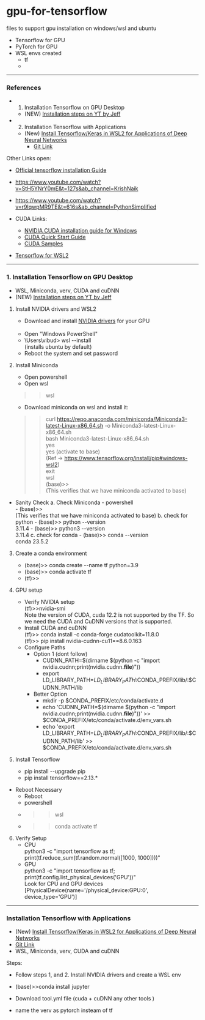 # gpu-for-tensorflow

files to support gpu installation on windows/wsl and ubuntu

- Tensorflow for GPU 
- PyTorch for GPU 
- WSL envs created 
    - tf
    - 
<hr />

### References
- 1. Installation Tensorflow on GPU Desktop
    - (NEW) [Installation steps on YT by Jeff](https://www.youtube.com/watch?v=0S81koZpwPA&ab_channel=JeffHeaton)

- 2. Installation Tensorflow with Applications
    - (New) [Install Tensorflow/Keras in WSL2 for Applications of Deep Neural Networks](https://www.youtube.com/watch?v=KinTNHO-6IY&t=316s&ab_channel=JeffHeaton)
        - [Git Link](https://github.com/jeffheaton/t81_558_deep_learning/blob/master/install/tensorflow-install-march-2023.ipynb)

Other Links open: 
- [Official tensorflow installation Guide](https://www.tensorflow.org/install/pip#windows-wsl2)
- https://www.youtube.com/watch?v=StH5YNrY0mE&t=127s&ab_channel=KrishNaik
- https://www.youtube.com/watch?v=r9IqwpMR9TE&t=616s&ab_channel=PythonSimplified


- CUDA Links:
    - [NVIDIA CUDA installation guide for Windows](https://docs.nvidia.com/cuda/cuda-installation-guide-microsoft-windows/index.html)
    - [CUDA Quick Start Guide](https://docs.nvidia.com/cuda/cuda-quick-start-guide/index.html#:~:text=The%20Network%20Installer%20allows%20you,to%20the%20Windows%20Installation%20Guide.)
    - [CUDA Samples](https://github.com/NVIDIA/cuda-samples/tree/master/Samples/5_Domain_Specific/nbody)

- [Tensorflow for WSL2](https://www.tensorflow.org/install/pip#windows-wsl2)


<hr />

### 1. Installation Tensorflow on GPU Desktop
- WSL, Miniconda, verv, CUDA and cuDNN
- (NEW) [Installation steps on YT by Jeff](https://www.youtube.com/watch?v=0S81koZpwPA&ab_channel=JeffHeaton)

1. Install NVIDIA drivers and WSL2

    - Download and install [NVIDIA drivers](https://www.nvidia.com/download/index.aspx) for your GPU
    <br> <br>
    - Open "Windows PowerShell"
    - \Users\vibud> wsl --install <br>
    (installs ubuntu by default)
    - Reboot the system and set password
2. Install Miniconda
    - Open powershell 
    - Open wsl <br>
    >>wsl
    - Download miniconda on wsl and install it: <br>
    >>curl https://repo.anaconda.com/miniconda/Miniconda3-latest-Linux-x86_64.sh -o Miniconda3-latest-Linux-x86_64.sh   <br>
    >> bash Miniconda3-latest-Linux-x86_64.sh <br>
    >> yes  <br>
    >> yes (activate to base)  <br>
    (Ref -> https://www.tensorflow.org/install/pip#windows-wsl2) <br>
    >> exit <br>
    >> wsl  <br>
    (base)>> <br>
    (This verifies that we have miniconda activated to base)

- Sanity Check 
    a. Check Miniconda 
        - powershell <br>
        - (base)>> <br>
        (This verifies that we have miniconda activated to base)
    b. check for python 
        - (base)>> python --version  <br>
        3.11.4
        - (base)>> python3 --version  <br>
        3.11.4
    c. check for conda 
        - (base)>> conda --version <br>
        conda 23.5.2

3. Create a conda environment
    - (base)>> conda create --name tf python=3.9
    - (base)>> conda activate tf
    - (tf)>>

4. GPU setup 
    - Verify NVIDIA setup <br>
    (tf)>>nvidia-smi <br>
    Note the version of CUDA, cuda 12.2 is not supported by the TF. So we need the CUDA and CuDNN versions that is supported.
    - Install CUDA and cuDNN <br>
    (tf)>> conda install -c conda-forge cudatoolkit=11.8.0 <br>
    (tf)>> pip install nvidia-cudnn-cu11==8.6.0.163 <br>
    - Configure Paths  <br>
        - Option 1 (dont follow)
            - CUDNN_PATH=$(dirname $(python -c "import nvidia.cudnn;print(nvidia.cudnn.__file__)")) <br>
            - export LD_LIBRARY_PATH=$LD_LIBRARY_PATH:$CONDA_PREFIX/lib/:$CUDNN_PATH/lib  <br>
        - Better Option<br>
            - mkdir -p $CONDA_PREFIX/etc/conda/activate.d  <br>
            - echo 'CUDNN_PATH=$(dirname $(python -c "import nvidia.cudnn;print(nvidia.cudnn.__file__)"))' >> $CONDA_PREFIX/etc/conda/activate.d/env_vars.sh <br>
            - echo 'export LD_LIBRARY_PATH=$LD_LIBRARY_PATH:$CONDA_PREFIX/lib/:$CUDNN_PATH/lib' >> $CONDA_PREFIX/etc/conda/activate.d/env_vars.sh

5. Install Tensorflow 
    - pip install --upgrade pip
    - pip install tensorflow==2.13.*

- Reboot Necessary
    - Reboot 
    - powershell
    - >>wsl
    - >>conda activate tf


6. Verify Setup 
    - CPU  <br>
    python3 -c "import tensorflow as tf; print(tf.reduce_sum(tf.random.normal([1000, 1000])))"
    - GPU  <br>
    python3 -c "import tensorflow as tf; print(tf.config.list_physical_devices('GPU'))" <br>
    Look for CPU and GPU devices <br>
    [PhysicalDevice(name='/physical_device:GPU:0', device_type='GPU')]



<hr />

### Installation Tensorflow with Applications

- (New) [Install Tensorflow/Keras in WSL2 for Applications of Deep Neural Networks](https://www.youtube.com/watch?v=KinTNHO-6IY&t=316s&ab_channel=JeffHeaton)
- [Git Link](https://github.com/jeffheaton/t81_558_deep_learning/blob/master/install/tensorflow-install-march-2023.ipynb)
- WSL, Miniconda, verv, CUDA and cuDNN

Steps:
- Follow steps 1, and 2. Install NVIDIA drivers and create a WSL env 
- (base)>>conda install jupyter 
- Download tool.yml file (cuda + cuDNN any other tools )






- name the verv as pytorch insteam of tf


